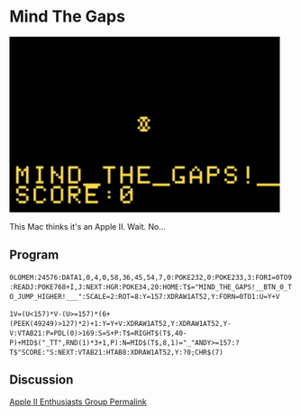 # Mind The Gaps

![image](media/mind-the-gaps.gif "Mind The Gaps Screenshot")

This Mac thinks it's an Apple II. Wait. No...

## Program

`0LOMEM:24576:DATA1,0,4,0,58,36,45,54,7,0:POKE232,0:POKE233,3:FORI=0TO9:READJ:POKE768+I,J:NEXT:HGR:POKE34,20:HOME:T$="MIND_THE_GAPS!__BTN_0_TO_JUMP_HIGHER!___":SCALE=2:ROT=8:Y=157:XDRAW1AT52,Y:FORN=0TO1:U=Y+V`

`1V=(U<157)*V-(U>=157)*(6+(PEEK(49249)>127)*2)+1:Y=Y+V:XDRAW1AT52,Y:XDRAW1AT52,Y-V:VTAB21:P=PDL(0)>169:S=S+P:T$=RIGHT$(T$,40-P)+MID$("_TT",RND(1)*3+1,P):N=MID$(T$,8,1)="_"ANDY>=157:?T$"SCORE:"S:NEXT:VTAB21:HTAB8:XDRAW1AT52,Y:?0;CHR$(7)`

## Discussion

[Apple II Enthusiasts Group Permalink](https://www.facebook.com/groups/5251478676/posts/10163502202643677/)
